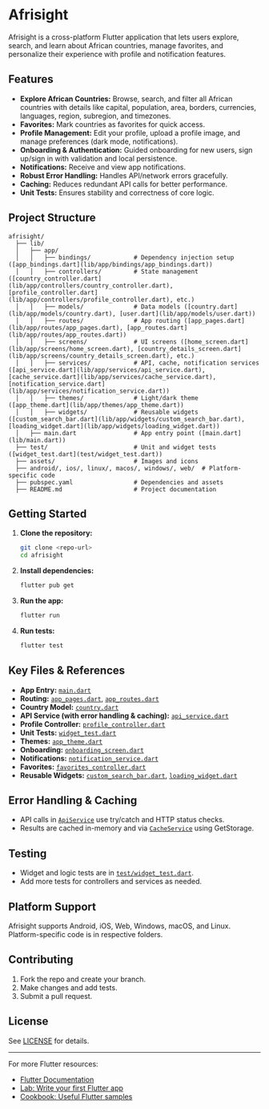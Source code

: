 # Afrisight

Afrisight is a cross-platform Flutter application that lets users explore, search, and learn about African countries, manage favorites, and personalize their experience with profile and notification features.

## Features

- **Explore African Countries:** Browse, search, and filter all African countries with details like capital, population, area, borders, currencies, languages, region, subregion, and timezones.
- **Favorites:** Mark countries as favorites for quick access.
- **Profile Management:** Edit your profile, upload a profile image, and manage preferences (dark mode, notifications).
- **Onboarding & Authentication:** Guided onboarding for new users, sign up/sign in with validation and local persistence.
- **Notifications:** Receive and view app notifications.
- **Robust Error Handling:** Handles API/network errors gracefully.
- **Caching:** Reduces redundant API calls for better performance.
- **Unit Tests:** Ensures stability and correctness of core logic.

## Project Structure

```
afrisight/
  ├── lib/
  │   ├── app/
  │   │   ├── bindings/            # Dependency injection setup ([app_bindings.dart](lib/app/bindings/app_bindings.dart))
  │   │   ├── controllers/         # State management ([country_controller.dart](lib/app/controllers/country_controller.dart), [profile_controller.dart](lib/app/controllers/profile_controller.dart), etc.)
  │   │   ├── models/              # Data models ([country.dart](lib/app/models/country.dart), [user.dart](lib/app/models/user.dart))
  │   │   ├── routes/              # App routing ([app_pages.dart](lib/app/routes/app_pages.dart), [app_routes.dart](lib/app/routes/app_routes.dart))
  │   │   ├── screens/             # UI screens ([home_screen.dart](lib/app/screens/home_screen.dart), [country_details_screen.dart](lib/app/screens/country_details_screen.dart), etc.)
  │   │   ├── services/            # API, cache, notification services ([api_service.dart](lib/app/services/api_service.dart), [cache_service.dart](lib/app/services/cache_service.dart), [notification_service.dart](lib/app/services/notification_service.dart))
  │   │   ├── themes/              # Light/dark theme ([app_theme.dart](lib/app/themes/app_theme.dart))
  │   │   ├── widgets/             # Reusable widgets ([custom_search_bar.dart](lib/app/widgets/custom_search_bar.dart), [loading_widget.dart](lib/app/widgets/loading_widget.dart))
  │   ├── main.dart                # App entry point ([main.dart](lib/main.dart))
  ├── test/                        # Unit and widget tests ([widget_test.dart](test/widget_test.dart))
  ├── assets/                      # Images and icons
  ├── android/, ios/, linux/, macos/, windows/, web/  # Platform-specific code
  ├── pubspec.yaml                 # Dependencies and assets
  ├── README.md                    # Project documentation
```

## Getting Started

1. **Clone the repository:**
   ```sh
   git clone <repo-url>
   cd afrisight
   ```

2. **Install dependencies:**
   ```sh
   flutter pub get
   ```

3. **Run the app:**
   ```sh
   flutter run
   ```

4. **Run tests:**
   ```sh
   flutter test
   ```

## Key Files & References

- **App Entry:** [`main.dart`](lib/main.dart)
- **Routing:** [`app_pages.dart`](lib/app/routes/app_pages.dart), [`app_routes.dart`](lib/app/routes/app_routes.dart)
- **Country Model:** [`country.dart`](lib/app/models/country.dart)
- **API Service (with error handling & caching):** [`api_service.dart`](lib/app/services/api_service.dart)
- **Profile Controller:** [`profile_controller.dart`](lib/app/controllers/profile_controller.dart)
- **Unit Tests:** [`widget_test.dart`](test/widget_test.dart)
- **Themes:** [`app_theme.dart`](lib/app/themes/app_theme.dart)
- **Onboarding:** [`onboarding_screen.dart`](lib/app/screens/onboarding_screen.dart)
- **Notifications:** [`notification_service.dart`](lib/app/services/notification_service.dart)
- **Favorites:** [`favorites_controller.dart`](lib/app/controllers/favorites_controller.dart)
- **Reusable Widgets:** [`custom_search_bar.dart`](lib/app/widgets/custom_search_bar.dart), [`loading_widget.dart`](lib/app/widgets/loading_widget.dart)

## Error Handling & Caching

- API calls in [`ApiService`](lib/app/services/api_service.dart) use try/catch and HTTP status checks.
- Results are cached in-memory and via [`CacheService`](lib/app/services/cache_service.dart) using GetStorage.

## Testing

- Widget and logic tests are in [`test/widget_test.dart`](test/widget_test.dart).
- Add more tests for controllers and services as needed.

## Platform Support

Afrisight supports Android, iOS, Web, Windows, macOS, and Linux. Platform-specific code is in respective folders.

## Contributing

1. Fork the repo and create your branch.
2. Make changes and add tests.
3. Submit a pull request.

## License

See [LICENSE](LICENSE) for details.

---

For more Flutter resources:
- [Flutter Documentation](https://docs.flutter.dev/)
- [Lab: Write your first Flutter app](https://docs.flutter.dev/get-started/codelab)
- [Cookbook: Useful Flutter samples](https://docs.flutter.dev/cookbook)